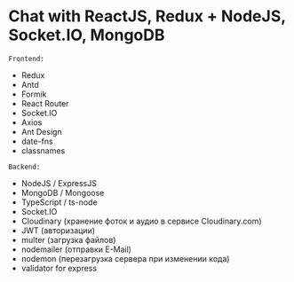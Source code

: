 # Chat with ReactJS, Redux + NodeJS, Socket.IO, MongoDB

`Frontend:`
- Redux
- Antd
- Formik
- React Router
- Socket.IO
- Axios
- Ant Design
- date-fns
- classnames

`Backend:`
- NodeJS / ExpressJS
- MongoDB / Mongoose
- TypeScript / ts-node
- Socket.IO
- Cloudinary (хранение фоток и аудио в сервисе Cloudinary.com)
- JWT (авторизации)
- multer (загрузка файлов)
- nodemailer (отправки E-Mail)
- nodemon (перезагрузка сервера при изменении кода)
- validator for express
